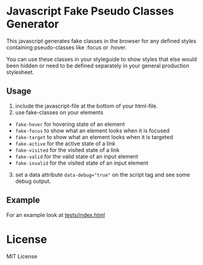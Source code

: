 # Javascript Fake Pseudo Classes Generator
This javascript generates fake classes in the browser for any defined styles containing pseudo-classes like :focus or :hover.

You can use these classes in your styleguide to show styles that else would been hidden or need to be defined separately in your general production stylesheet.

## Usage
1. include the javascript-file at the bottom of your html-file.
2. use fake-classes on your elements
 * `fake-hover` for hovering state of an element
 * `fake-focus` to show what an element looks when it is focused
 * `fake-target` to show what an element looks when it is targeted
 * `fake-active` for the active state of a link
 * `fake-visited` for the visited state of a link
 * `fake-valid` for the valid state of an input element
 * `fake-invalid` for the visited state of an input element
3. set a data attribute `data-debug="true"` on the script tag and see some debug output.

## Example
For an example look at [tests/index.html](https://github.com/justb81/jsFakePseudoClasses/blob/master/tests/index.html)

# License
MIT License
